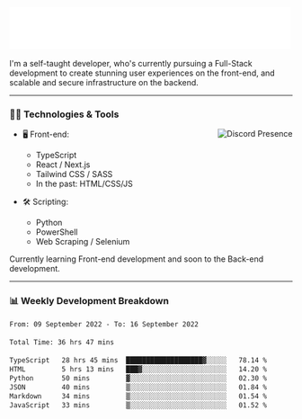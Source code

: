 <img src="assets/wave.svg" alt=":wave:" />

I'm a self-taught developer, who's currently pursuing a Full-Stack development to create stunning user experiences on the front-end, and scalable and secure infrastructure on the backend.

---

### 🧑‍💻 Technologies & Tools

<a href="https://discord.com/users/414304208649453568" target="_blank" rel="nofollow">
   <img src="https://lanyard-profile-readme.vercel.app/api/414304208649453568?idleMessage=Probably%20doing%20something%20else..." alt="Discord Presence" align="right">
</a>

- 🖥️ Front-end:

  - TypeScript
  - React / Next.js
  - Tailwind CSS / SASS
  - In the past: HTML/CSS/JS

- 🛠 Scripting:

  - Python
  - PowerShell
  - Web Scraping / Selenium

Currently learning Front-end development and soon to the Back-end development.

---

### 📊 Weekly Development Breakdown

<!-- ![ccrsxx's GitHub Stats](https://github-readme-stats.vercel.app/api?username=ccrsxx&count_private=true&theme=tokyonight) -->
<!-- ![ccrsxx's Top Langs](https://github-readme-stats.vercel.app/api/top-langs/?username=ccrsxx&hide=lua,java,html&theme=tokyonight) -->

<!--START_SECTION:waka-->

```text
From: 09 September 2022 - To: 16 September 2022

Total Time: 36 hrs 47 mins

TypeScript   28 hrs 45 mins  ███████████████████▓░░░░░   78.14 %
HTML         5 hrs 13 mins   ███▓░░░░░░░░░░░░░░░░░░░░░   14.20 %
Python       50 mins         ▓░░░░░░░░░░░░░░░░░░░░░░░░   02.30 %
JSON         40 mins         ▒░░░░░░░░░░░░░░░░░░░░░░░░   01.84 %
Markdown     34 mins         ▒░░░░░░░░░░░░░░░░░░░░░░░░   01.54 %
JavaScript   33 mins         ▒░░░░░░░░░░░░░░░░░░░░░░░░   01.52 %
```

<!--END_SECTION:waka-->
